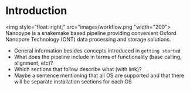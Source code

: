# Introduction

<img style="float: right;" src="images/workflow.png "width="200">
Nanopype is a snakemake based pipeline providing convenient Oxford Nanopore Technology (ONT) data processing and storage solutions.

* General information besides concepts introduced in ```getting started```
* What does the pipeline include in terms of functionality (base calling, alignment, etc)?
* Which sections that follow describe what (with link)?
* Maybe a sentence mentioning that all OS are supported and that there will be separate installation sections for each OS
